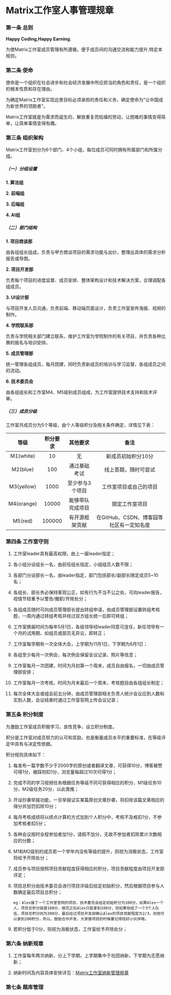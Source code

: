 # Matrix工作室人事管理规章

### 第一条 总则

**Happy Coding,Happy Earning.**

为使Matrix工作室成员管理有所遵循，便于成员间的沟通交流和能力提升,特定本规则。

### 第二条 使命

使命是一个组织在社会进步和社会经济发展中所应担当的角色和责任，是一个组织的根本性质和存在理由。

为确定Matrix工作室实现远景目标必须承担的责任和义务，确定使命为“让中国成为新世界的领跑者”。

Matrix工作室就是为需求而诞生的，解放重复而枯燥的劳动，让困难的事情变得简单，让简单事情变得有趣。

### 第三条 组织架构

Matrix工作室划分为6个部门、4个小组，每位成员可同时拥有所属部门和所属分组。

##### （一）分组设置

**1. 算法组**

**2. 前端组**

**3. 后端组**

**4. AI组**

##### （二）部门结构

**1. 项目商谈部**

由各组组长组成，负责与甲方商谈项目的需求功能与出价，整理出具体的需求分析报告或导图。

**2. 项目开发部**

负责每个项目的进度监督、成员安排、整体架构设计和技术解决方案，合理调配各组成员。

**3. UI设计部**

与项目开发人员沟通，负责前端、移动端页面设计，负责工作室宣传海报、视频的制作。

**4. 学院联系部**

负责与学院相关部门建立联系，维护工作室为学院制作的有关项目，并负责各种比赛的报名与培训安排。

**5. 成员管理部**

统一管理各组成员，每月团建，同时负责新成员的培训与学习监督，各组成员之间的流动。

**6. 技术委员会**

由各组组长和工作室M4、M5级别成员组成，为工作室提供技术支持和技术评审。

##### （三）成员分级

工作室共成员分为5个等级，由个人等级积分及相关条件确定，详情见下表：

| 等级 | 积分要求 | 其他要求 | 备注 |
|:-:|:-:|:-:|:-:|
| M1(white) | 10 | 无 | 新成员初始积分10分 |
| M2(blue) | 100 | 通过基础考试 | 线上答题，随时可尝试 |
| M3(yellow) | 1000 | 至少参与3个项目 | 工作室项目或自己的项目 |
| M4(orange) | 10000 | 能够带队完成项目 | 限定工作室项目 |
| M5(red) | 100000 | 有开源框架贡献 | 在GitHub、CSDN、博客园等社区有一定知名度 |

### 第四条 工作室守则

1. 工作室leader具有最高权限，由上一届leader指定；

2. 各小组分设组长一名，由前任组长指定，小组组员人数不限；

3. 各部门分设部长一名，由leader指定，部门包括部长/副部长限定成员5~10名；

4. 各组长、部长务必保持客观公正，如有行为不当不公之处，可向leader报告，视情节轻重予以警告/撤职/开除处分；

5. 各组成员随时可向成员管理部长提出转组申请，由成员管理部设置转组考核题，一周内通过转组考核并经过双方组长统一后即可转组；

6. 工作室换届时间为每年5月1日，各级领导经leader同意可连任，新任领导有一个月的试用期，如组员或部员无异议，即转正；

7. 工作室每学期有一次全体大会，上学期为11月1日，下学期为6月1日；

8. 各组至少每月一次例会，每次例会保留会议记录、照片等信息；

9. 工作室每月一次团建，时间为月初第一个周末，成员自由报名，一切由成员管理部安排；

10. 工作室每月一次考核，时间为月末最后一个周末，考核题目由各组组长制定；

11. 每次全体大会或组会前五分钟，由成员管理部相关负责人统计会议应到人数和实到人数，会议结束时通过工作室官网上传会议记录；

### 第五条 积分制度

为激励工作室成员积极学习，良性竞争，设立积分制度。

积分是工作室对成员努力的认可和奖励，也是衡量成员水平的重要标准，在等级评定中具有与决定性依据。

积分规则具体如下：

1. 每发布一篇字数不少于2000字的原创或者翻译文章，可获得10分，博客被赞可得1分，被踩则扣1分，浏览量每超过10次可得1分；

2. 完成不同的学习视频任务根据任务等级不同可获得相应的积分，M1级任务10分，M2级任务20分，以此类推；

3. 开设抄袭举报功能，一旦举报证实某篇原创文章抄袭，将扣除该篇文章相应的得分并加罚扣除10分；

4. 每月考核成绩将以绩点计算的方式加到个人积分中，考核不及格扣1分，不参加考核者扣5分；

5. 各种会议按时全程参加者加1分，请假不加分，无故不参加者扣除累计次数相应的分数；

6. M1和M2级别的成员若一个学年内没有等级的提升，则视为消极状态，工作室将给予开除处分；

7. 成员参与项目按照项目贡献程度获得相应的积分，项目贡献程度由项目开发部评定；

8. 项目总积分由技术委员会进行项目评级后给定初始积分，然后根据项目参与人数确定最后项目总积分；

       eg：Alex接了一个工作室官网的项目，技术委员会给定初始积分为100分，如果Alex一个人，项目总积分就是100分，做完之后Alex只能拿到100分，但如果他组了一个3个人队伍，项目总积分则为300分，最后经过项目开发部确认Alex的项目贡献程度为2/3，则他可以拿到200积分，所以，鼓励合作开发，大家做项目的时候要记得找好小伙伴哦。

9. 若积分低于0分，则视为消极状态，工作室给予开除处分；

### 第六条 纳新规章

1. 工作室每年两次纳新，分上下学期，上学期集中于社团纳新，下学期为志愿纳新；

2. 纳新时间及内容具体安排详见：[Matrix工作室纳新管理规章]()

### 第七条 题库管理